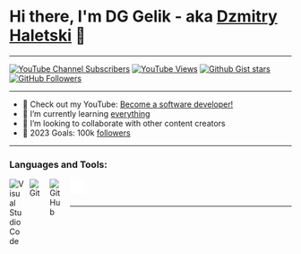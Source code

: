 # Hi there, I'm DG Gelik - aka [Dzmitry Haletski](mailto:DGGeliktube@gmail.com) 👋 
---
[![YouTube Channel Subscribers](https://img.shields.io/youtube/channel/subscribers/UCzqjn1zs2fDokNlZHZwp_eg?style=social)][youtube]
[![YouTube Views](https://img.shields.io/youtube/views/@DGgelik?style=social)][youtube]
[![Github Gist stars](https://img.shields.io/github/gist/stars/DGGelik?style=social)][github]
[![GitHub Followers](https://img.shields.io/github/followers/DGgelik?style=social)][github]

---

- 🔭 Check out my YouTube: [Become a software developer!][youtube]
- 🌱 I’m currently learning [everything][telegram] 
- 👯 I’m looking to collaborate with other content creators
- 🥅 2023 Goals: 100k [followers][youtube]
---
### Languages and Tools:

<img align="left" alt="Visual Studio Code" width="26px" src="https://cdn.jsdelivr.net/gh/devicons/devicon/icons/vscode/vscode-original.svg" style="padding-right:10px;" />
<img align="left" alt="Git" width="26px" src="https://cdn.jsdelivr.net/gh/devicons/devicon/icons/git/git-original.svg" style="padding-right:10px;" />
<img align="left" alt="GitHub" width="26px" src="https://user-images.githubusercontent.com/3369400/139447912-e0f43f33-6d9f-45f8-be46-2df5bbc91289.png" style="padding-right:10px;" />
<img align="left" alt="Terminal" width="26px" src="./img/terminal-dark.svg" style="padding-right:10px;" />

<br />
<br />

---

[telegram]: https://t.me/DG_Gelik
[github]: https://github.com/DGGelik
[youtube]: https://www.youtube.com/channel/UCzqjn1zs2fDokNlZHZwp_eg
[instagram]: https://www.instagram.com/dg_gelik/
